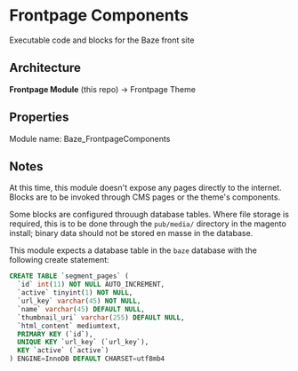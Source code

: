 # Frontpage Components
Executable code and blocks for the Baze front site

## Architecture
**Frontpage Module** (this repo) -> Frontpage Theme

## Properties
Module name: Baze_FrontpageComponents

## Notes
At this time, this module doesn't expose any pages directly to the internet. Blocks are to be invoked through CMS pages or the theme's components.

Some blocks are configured throuugh database tables. Where file storage is required, this is to be done through the `pub/media/` directory in the magento install; binary data should not be stored en masse in the database.

This module expects a database table in the `baze` database with the following create statement:

```sql
CREATE TABLE `segment_pages` (
  `id` int(11) NOT NULL AUTO_INCREMENT,
  `active` tinyint(1) NOT NULL,
  `url_key` varchar(45) NOT NULL,
  `name` varchar(45) DEFAULT NULL,
  `thumbnail_uri` varchar(255) DEFAULT NULL,
  `html_content` mediumtext,
  PRIMARY KEY (`id`),
  UNIQUE KEY `url_key` (`url_key`),
  KEY `active` (`active`)
) ENGINE=InnoDB DEFAULT CHARSET=utf8mb4
```
